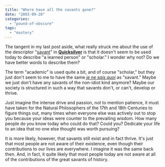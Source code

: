 ```yaml
---
title: "Where have all the savants gone?"
date: "2003-09-28"
categories: 
  - "pound-of-obscure"
tags: 
  - "mastery"
---
```


The tangent in my last post aside, what really struck me about the use of the descriptor "[savant](http://dictionary.reference.com/search?q=savant)" in **[Quicksilver](http://www.amazon.com/exec/obidos/ASIN/0380977427/gbrettmiller-20)** is that it doesn't seem to be used today to describe "a learned person" or "scholar." I wonder why not? Do we have better words to describe them?  
  
The term "academic" is used quite a bit, and of course "scholar," but they just don't seem to me to have the same _[je ne sais quoi](http://www.bartleby.com/61/99/J0029900.html)_ as "savant." Maybe we just don't have any savants of the non-idiot kind anymore? Maybe our society is structured in such a way that savants don't, or can't, develop or thrive.  
  
Just imagine the intense drive and passion, not to mention patience, it must have taken for the Natural Philosophers of the 17th and 18th Centuries to figure things out, many times when everyone else was actively out to stop you because your ideas were counter to the prevailing wisdom. How many people do you know today who could do that? Could you? Dedicate your life to an idea that no one else thought was worth pursuing?  
  
It is more likely, however, that savants still exist and in fact thrive. It's just that most people are not aware of their existence, even though their contributions to our lives are everywhere. I imagine it was the same back then. And, in fact, it quite likely that most people today are not aware at all of the contributions of the great savants of history.
